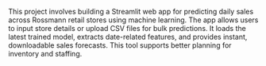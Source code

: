 This project involves building a Streamlit web app for predicting daily sales across Rossmann retail stores using machine learning. The app allows users to input store details or upload CSV files for bulk predictions. It loads the latest trained model, extracts date-related features, and provides instant, downloadable sales forecasts. This tool supports better planning for inventory and staffing.
